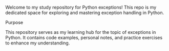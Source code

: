 Welcome to my study repository for Python exceptions! This repo is my dedicated space for exploring and mastering exception handling in Python.

Purpose

This repository serves as my learning hub for the topic of exceptions in Python. It contains code examples, personal notes, and practice exercises to enhance my understanding.
